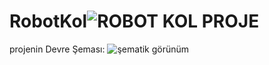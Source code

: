 # RobotKol![ROBOT KOL PROJE](https://github.com/WOR35/RobotKol/assets/133985542/53e51884-049d-436e-96f1-eced68ef8344)

projenin Devre Şeması:
![şematik görünüm](https://github.com/WOR35/RobotKol/assets/133985542/c17fa498-69ad-4ce2-9346-6da915d7979c)
